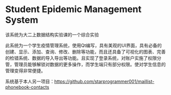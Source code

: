 # Student Epidemic Management System
该系统为大二上数据结构实验课的一个综合实验  

此系统为一个学生疫情管理系统，使用Qt编写，具有美观的UI界面，具有必备的创建、显示、添加、查询、修改、删除等功能，而且还具备了可视化的图表、完善的检错系统、数据的导入导出等功能。且实现了登录系统，对账户实施了权限分管，管理员能够解锁对数据的更多操作，而学生端只有部分权限。使对学生信息的管理变得非常便捷。

系统基于本人另一项目：https://github.com/starprogrammer001/maillist-phonebook-contacts

